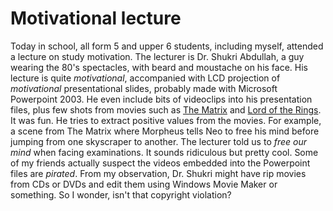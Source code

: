 Motivational lecture
===

Today in school, all form 5 and upper 6 students, including myself, attended a lecture on study motivation. The lecturer is Dr. Shukri Abdullah, a guy wearing the 80's spectacles, with beard and moustache on his face. His lecture is quite *motivational*, accompanied with LCD projection of *motivational* presentational slides, probably made with Microsoft Powerpoint 2003. He even include bits of videoclips into his presentation files, plus few shots from movies such as [The Matrix](http://thematrix.com/) and [Lord of the Rings](http://lordoftherings.net/). It was fun. He tries to extract positive values from the movies. For example, a scene from The Matrix where Morpheus tells Neo to free his mind before jumping from one skyscraper to another. The lecturer told us to *free our mind* when facing examinations. It sounds ridiculous but pretty cool. Some of my friends actually suspect the videos embedded into the Powerpoint files are *pirated*. From my observation, Dr. Shukri might have rip movies from CDs or DVDs and edit them using Windows Movie Maker or something. So I wonder, isn't that copyright violation?